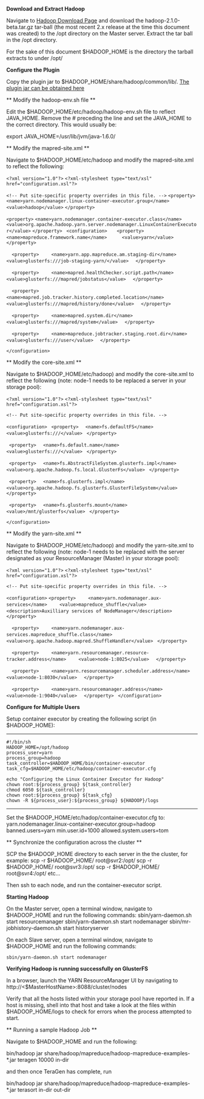 **Download and Extract Hadoop**

Navigate to [Hadoop Download Page](http://hadoop.apache.org/releases.html#Download) and download the hadoop-2.1.0-beta.tar.gz  tar-ball (the most recent 2.x release at the time this document was created) to the /opt directory on the Master server. Extract the tar ball in the /opt directory.

For the sake of this document $HADOOP_HOME is the directory the tarball extracts to under /opt/

**Configure the Plugin**

Copy the plugin jar to $HADOOP_HOME/share/hadoop/common/lib/. [The plugin jar can be obtained here](http://23.23.239.119/archiva/browse)

** Modify the hadoop-env.sh file **

Edit the $HADOOP_HOME/etc/hadoop/hadoop-env.sh file to reflect JAVA_HOME. Remove the # preceding the line and set the JAVA_HOME to the correct directory. This would usually be:

 export JAVA_HOME=/usr/lib/jvm/java-1.6.0/

** Modify the mapred-site.xml **

Navigate to $HADOOP_HOME/etc/hadoop and modify the mapred-site.xml to reflect the following:

`<?xml version="1.0"?>`
`<?xml-stylesheet type="text/xsl" href="configuration.xsl"?>`

`<!-- Put site-specific property overrides in this file. -->`
`<property>`
`<name>yarn.nodemanager.linux-container-executor.group</name>`
`<value>hadoop</value>`
`</property>`

`<property>`
`<name>yarn.nodemanager.container-executor.class</name> `
`<value>org.apache.hadoop.yarn.server.nodemanager.LinuxContainerExecutor</value>`
`</property>`
` <configuration>`
`   <property>`
`     <name>mapreduce.framework.name</name>`
`     <value>yarn</value>`
`   </property>`

`  <property>`
`    <name>yarn.app.mapreduce.am.staging-dir</name>`
`    <value>glusterfs:///job-staging-yarn/</value>`
`  </property>`

`  <property>`
`    <name>mapred.healthChecker.script.path</name>`
`    <value>glusterfs:///mapred/jobstatus</value>`
`  </property>`

`  <property>`
`    <name>mapred.job.tracker.history.completed.location</name>`
`    <value>glusterfs:///mapred/history/done</value>`
`  </property>`

`  <property>`
`    <name>mapred.system.dir</name>`
`    <value>glusterfs:///mapred/system</value>`
`  </property>`

`  <property>`
`    <name>mapreduce.jobtracker.staging.root.dir</name>`
`    <value>glusterfs:///user</value>`
`  </property>`

`</configuration>`

** Modify the core-site.xml **

Navigate to $HADOOP_HOME/etc/hadoop) and modify the core-site.xml to reflect the following (note: node-1 needs to be replaced a server in your storage pool):

`<?xml version="1.0"?>`
`<?xml-stylesheet type="text/xsl" href="configuration.xsl"?>`

`<!-- Put site-specific property overrides in this file. -->`

`<configuration>`
` <property>`
`  <name>fs.defaultFS</name>`
`  <value>glusterfs:///</value>`
` </property>`

` <property>`
`  <name>fs.default.name</name>`
`  <value>glusterfs:///</value>`
` </property>`

` <property>`
`  <name>fs.AbstractFileSystem.glusterfs.impl</name>`
`  <value>org.apache.hadoop.fs.local.GlusterFs</value>`
` </property>`

` <property>`
`  <name>fs.glusterfs.impl</name>`
`  <value>org.apache.hadoop.fs.glusterfs.GlusterFileSystem</value>`
` </property>`

` <property>`
`  <name>fs.glusterfs.mount</name>`
`  <value>/mnt/glusterfs</value>`
` </property>`

`</configuration>`


** Modify the yarn-site.xml **

Navigate to $HADOOP_HOME/etc/hadoop) and modify the yarn-site.xml to reflect the following (note: node-1 needs to be replaced with the server designated as your ResourceManager (Master) in your storage pool):

`<?xml version="1.0"?>`
`<?xml-stylesheet type="text/xsl" href="configuration.xsl"?>`

`<!-- Put site-specific property overrides in this file. -->`

`<configuration>`
`<property>`
`    <name>yarn.nodemanager.aux-services</name>`
`    <value>mapreduce_shuffle</value>`
`    <description>Auxilliary services of NodeManager</description>`
`  </property>`

`  <property>`
`    <name>yarn.nodemanager.aux-services.mapreduce_shuffle.class</name>`
`    <value>org.apache.hadoop.mapred.ShuffleHandler</value>`
 ` </property>`

`  <property>`
`    <name>yarn.resourcemanager.resource-tracker.address</name>`
`    <value>node-1:8025</value>`
`  </property>`

`  <property>`
`    <name>yarn.resourcemanager.scheduler.address</name>`
`    <value>node-1:8030</value>`
`  </property>`

`  <property>`
`    <name>yarn.resourcemanager.address</name>`
`    <value>node-1:9040</value>`
`  </property>`
` </configuration>`

**Configure for Multiple Users**

Setup container executor by creating the following script (in $HADOOP_HOME):

---------------------------

    #!/bin/sh
    HADOOP_HOME=/opt/hadoop
    process_user=yarn
    process_group=hadoop
    task_controller=$HADOOP_HOME/bin/container-executor
    task_cfg=$HADOOP_HOME/etc/hadoop/container-executor.cfg

    echo "Configuring the Linux Container Executor for Hadoop"
    chown root:${process_group} ${task_controller} 
    chmod 6050 ${task_controller}
    chown root:${process_group} ${task_cfg}
    chown -R ${process_user}:${process_group} ${HADOOP}/logs

------------------------------

Set the $HADOOP_HOME/etc/hadop/container-executor.cfg to:
    yarn.nodemanager.linux-container-executor.group=hadoop
    banned.users=yarn
    min.user.id=1000
    allowed.system.users=tom

** Synchronize the configuration across the cluster **

SCP the $HADOOP_HOME directory to each server in the  the cluster, for example:
    scp -r $HADOOP_HOME/ root@svr2:/opt/
    scp -r $HADOOP_HOME/ root@svr3:/opt/
    scp -r $HADOOP_HOME/ root@svr4:/opt/
    etc...

Then ssh to each node, and run the container-executor script.



**Starting Hadoop**

On the Master server, open a terminal window, navigate to $HADOOP_HOME and run the following commands:
    sbin/yarn-daemon.sh start resourcemanager
    sbin/yarn-daemon.sh start nodemanager
    sbin/mr-jobhistory-daemon.sh start historyserver

On each Slave server, open a terminal window, navigate to $HADOOP_HOME and run the following commands:

    sbin/yarn-daemon.sh start nodemanager

**Verifying Hadoop is running successfully on GlusterFS**

In a browser, launch the YARN ResourceManager UI by navigating to http://<$MasterHostName>:8088/cluster/nodes

Verify that all the hosts listed within your storage pool have reported in. If a host is missing, shell into that host and take a look at the files within $HADOOP_HOME/logs to check for errors when the process attempted to start.

** Running a sample Hadoop Job **

Navigate to $HADOOP_HOME and run the following:

bin/hadoop jar share/hadoop/mapreduce/hadoop-mapreduce-examples-*.jar teragen 10000 in-dir

and then once TeraGen has complete, run

bin/hadoop jar share/hadoop/mapreduce/hadoop-mapreduce-examples-*.jar terasort in-dir out-dir